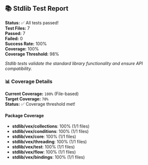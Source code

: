## 📚 Stdlib Test Report

**Status:** ✅ All tests passed!  
**Test Files:** 7  
**Passed:** 7  
**Failed:** 0  
**Success Rate:** 100%  
**Coverage:** 100%  
**Coverage Threshold:** 98%  

*Stdlib tests validate the standard library functionality and ensure API compatibility.*

### 📊 Coverage Details

**Current Coverage:** `100%` (File-based)  
**Target Coverage:** `70%`  
**Status:** ✅ Coverage threshold met!

#### Package Coverage

- **stdlib/vex/collections**: 100% (1/1 files)
- **stdlib/vex/conditions**: 100% (1/1 files)
- **stdlib/vex/core**: 100% (1/1 files)
- **stdlib/vex/threading**: 100% (1/1 files)
- **stdlib/vex/test**: 100% (1/1 files)
- **stdlib/vex/flow**: 100% (1/1 files)
- **stdlib/vex/bindings**: 100% (1/1 files)

